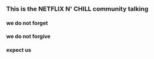 ### This is the NETFLIX N' CHILL community talking
#### we do not forget
#### we do not forgive
#### expect us